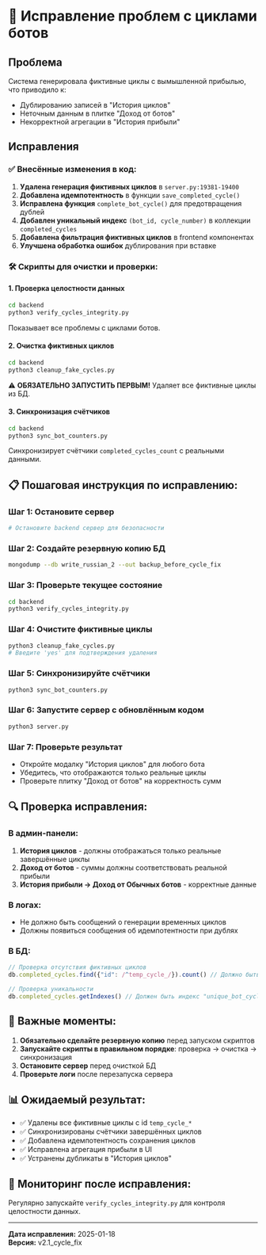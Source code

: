 # 🔧 Исправление проблем с циклами ботов

## Проблема
Система генерировала фиктивные циклы с вымышленной прибылью, что приводило к:
- Дублированию записей в "История циклов"
- Неточным данным в плитке "Доход от ботов"
- Некорректной агрегации в "История прибыли"

## Исправления

### ✅ Внесённые изменения в код:

1. **Удалена генерация фиктивных циклов** в `server.py:19381-19400`
2. **Добавлена идемпотентность** в функции `save_completed_cycle()`
3. **Исправлена функция** `complete_bot_cycle()` для предотвращения дублей
4. **Добавлен уникальный индекс** `(bot_id, cycle_number)` в коллекции `completed_cycles`
5. **Добавлена фильтрация фиктивных циклов** в frontend компонентах
6. **Улучшена обработка ошибок** дублирования при вставке

### 🛠️ Скрипты для очистки и проверки:

#### 1. Проверка целостности данных
```bash
cd backend
python3 verify_cycles_integrity.py
```
Показывает все проблемы с циклами ботов.

#### 2. Очистка фиктивных циклов
```bash
cd backend
python3 cleanup_fake_cycles.py
```
⚠️ **ОБЯЗАТЕЛЬНО ЗАПУСТИТЬ ПЕРВЫМ!** Удаляет все фиктивные циклы из БД.

#### 3. Синхронизация счётчиков
```bash
cd backend
python3 sync_bot_counters.py
```
Синхронизирует счётчики `completed_cycles_count` с реальными данными.

## 📋 Пошаговая инструкция по исправлению:

### Шаг 1: Остановите сервер
```bash
# Остановите backend сервер для безопасности
```

### Шаг 2: Создайте резервную копию БД
```bash
mongodump --db write_russian_2 --out backup_before_cycle_fix
```

### Шаг 3: Проверьте текущее состояние
```bash
cd backend
python3 verify_cycles_integrity.py
```

### Шаг 4: Очистите фиктивные циклы
```bash
python3 cleanup_fake_cycles.py
# Введите 'yes' для подтверждения удаления
```

### Шаг 5: Синхронизируйте счётчики
```bash
python3 sync_bot_counters.py
```

### Шаг 6: Запустите сервер с обновлённым кодом
```bash
python3 server.py
```

### Шаг 7: Проверьте результат
- Откройте модалку "История циклов" для любого бота
- Убедитесь, что отображаются только реальные циклы
- Проверьте плитку "Доход от ботов" на корректность сумм

## 🔍 Проверка исправления:

### В админ-панели:
1. **История циклов** - должны отображаться только реальные завершённые циклы
2. **Доход от ботов** - суммы должны соответствовать реальной прибыли
3. **История прибыли → Доход от Обычных ботов** - корректные данные

### В логах:
- Не должно быть сообщений о генерации временных циклов
- Должны появиться сообщения об идемпотентности при дублях

### В БД:
```javascript
// Проверка отсутствия фиктивных циклов
db.completed_cycles.find({"id": /^temp_cycle_/}).count() // Должно быть 0

// Проверка уникальности
db.completed_cycles.getIndexes() // Должен быть индекс "unique_bot_cycle"
```

## 🚨 Важные моменты:

1. **Обязательно сделайте резервную копию** перед запуском скриптов
2. **Запускайте скрипты в правильном порядке**: проверка → очистка → синхронизация
3. **Остановите сервер** перед очисткой БД
4. **Проверьте логи** после перезапуска сервера

## 📊 Ожидаемый результат:

- ✅ Удалены все фиктивные циклы с id `temp_cycle_*`
- ✅ Синхронизированы счётчики завершённых циклов
- ✅ Добавлена идемпотентность сохранения циклов
- ✅ Исправлена агрегация прибыли в UI
- ✅ Устранены дубликаты в "История циклов"

## 🔄 Мониторинг после исправления:

Регулярно запускайте `verify_cycles_integrity.py` для контроля целостности данных.

---
**Дата исправления:** 2025-01-18  
**Версия:** v2.1_cycle_fix